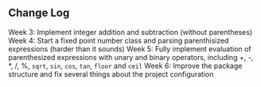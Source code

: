 ## Change Log

Week 3: Implement integer addition and subtraction (without parentheses)
Week 4: Start a fixed point number class and parsing parenthisized expressions (harder than it sounds)
Week 5: Fully implement evaluation of parenthesized expressions with unary and binary operators, including \+, \-, \*, /, %, `sqrt`, `sin`, `cos`, `tan`, `floor` and `ceil`
Week 6: Improve the package structure and fix several things about the project configuration